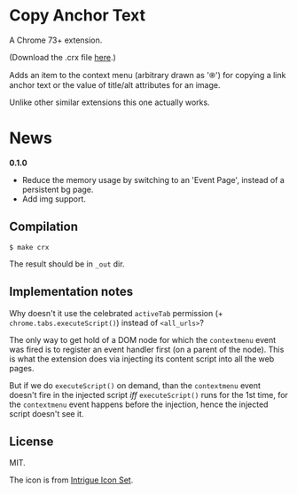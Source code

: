 # Copy Anchor Text

A Chrome 73+ extension.

(Download the .crx file
[here](http://gromnitsky.users.sourceforge.net/js/chrome/).)

Adds an item to the context menu (arbitrary drawn as '֎') for copying
a link anchor text or the value of title/alt attributes for an image.

Unlike other similar extensions this one actually works.

# News

**0.1.0**

- Reduce the memory usage by switching to an 'Event Page', instead of
  a persistent bg page.
- Add img support.

## Compilation

    $ make crx

The result should be in `_out` dir.

## Implementation notes

Why doesn't it use the celebrated `activeTab` permission (+
 `chrome.tabs.executeScript()`) instead of `<all_urls>`?

The only way to get hold of a DOM node for which the `contextmenu`
event was fired is to register an event handler first (on a parent of
the node). This is what the extension does via injecting its content
script into all the web pages.

But if we do `executeScript()` on demand, than the `contextmenu` event
doesn't fire in the injected script *iff* `executeScript()` runs for
the 1st time, for the `contextmenu` event happens before the
injection, hence the injected script doesn't see it.

## License

MIT.

The icon is from
[Intrigue Icon Set](http://sourceforge.net/projects/intrigue-icons/).

